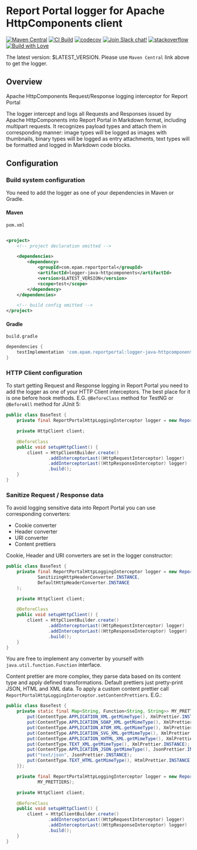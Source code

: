 # Report Portal logger for Apache HttpComponents client

[![Maven Central](https://img.shields.io/maven-central/v/com.epam.reportportal/logger-java-httpcomponents.svg?label=Maven%20Central)](https://search.maven.org/search?q=g:%22com.epam.reportportal%22%20AND%20a:%22logger-java-httpcomponents%22)
[![CI Build](https://github.com/reportportal/logger-java-httpcomponents/actions/workflows/ci.yml/badge.svg)](https://github.com/reportportal/logger-java-httpcomponents/actions/workflows/ci.yml)
[![codecov](https://codecov.io/gh/reportportal/logger-java-httpcomponents/branch/develop/graph/badge.svg?token=X7YWAPK1X5)](https://codecov.io/gh/reportportal/logger-java-httpcomponents)
[![Join Slack chat!](https://slack.epmrpp.reportportal.io/badge.svg)](https://slack.epmrpp.reportportal.io/)
[![stackoverflow](https://img.shields.io/badge/reportportal-stackoverflow-orange.svg?style=flat)](http://stackoverflow.com/questions/tagged/reportportal)
[![Build with Love](https://img.shields.io/badge/build%20with-❤%EF%B8%8F%E2%80%8D-lightgrey.svg)](http://reportportal.io?style=flat)

The latest version: $LATEST_VERSION. Please use `Maven Central` link above to get the logger.

## Overview

Apache HttpComponents Request/Response logging interceptor for Report Portal

The logger intercept and logs all Requests and Responses issued by Apache HttpComponents into Report Portal in Markdown
format, including multipart requests. It recognizes payload types and attach them in corresponding manner: image types
will be logged as images with thumbnails, binary types will be logged as entry attachments, text types will be formatted
and logged in Markdown code blocks.

## Configuration

### Build system configuration

You need to add the logger as one of your dependencies in Maven or Gradle.

#### Maven

`pom.xml`

```xml

<project>
    <!-- project declaration omitted -->

    <dependencies>
        <dependency>
            <groupId>com.epam.reportportal</groupId>
            <artifactId>logger-java-httpcomponents</artifactId>
            <version>$LATEST_VERSION</version>
            <scope>test</scope>
        </dependency>
    </dependencies>

    <!-- build config omitted -->
</project>
```

#### Gradle

`build.gradle`

```groovy
dependencies {
    testImplementation 'com.epam.reportportal:logger-java-httpcomponents:$LATEST_VERSION'
}
```

### HTTP Client configuration

To start getting Request and Response logging in Report Portal you need to add the logger as one of your HTTP Client
interceptors. The best place for it is one before hook methods. E.G. `@BeforeClass` method for TestNG or `@BeforeAll`
method for JUnit 5:

```java
public class BaseTest {
	private final ReportPortalHttpLoggingInterceptor logger = new ReportPortalHttpLoggingInterceptor(LogLevel.INFO);

	private HttpClient client;

	@BeforeClass
	public void setupHttpClient() {
		client = HttpClientBuilder.create()
				.addInterceptorLast((HttpRequestInterceptor) logger)
				.addInterceptorLast((HttpResponseInterceptor) logger)
				.build();
	}
}
```

### Sanitize Request / Response data

To avoid logging sensitive data into Report Portal you can use corresponding converters:

* Cookie converter
* Header converter
* URI converter
* Content prettiers

Cookie, Header and URI converters are set in the logger constructor:

```java
public class BaseTest {
	private final ReportPortalHttpLoggingInterceptor logger = new ReportPortalHttpLoggingInterceptor(LogLevel.INFO,
			SanitizingHttpHeaderConverter.INSTANCE,
			DefaultHttpHeaderConverter.INSTANCE
	);

	private HttpClient client;

	@BeforeClass
	public void setupHttpClient() {
		client = HttpClientBuilder.create()
				.addInterceptorLast((HttpRequestInterceptor) logger)
				.addInterceptorLast((HttpResponseInterceptor) logger)
				.build();
	}
}
```

You are free to implement any converter by yourself with `java.util.function.Function` interface.

Content prettier are more complex, they parse data based on its content type and apply defined transformations. Default
prettiers just pretty-print JSON, HTML and XML data. To apply a custom content prettier call
`ReportPortalHttpLoggingInterceptor.setContentPrettiers`.
E.G.:

```java
public class BaseTest {
	private static final Map<String, Function<String, String>> MY_PRETTIERS = new HashMap<String, Function<String, String>>() {{
		put(ContentType.APPLICATION_XML.getMimeType(), XmlPrettier.INSTANCE);
		put(ContentType.APPLICATION_SOAP_XML.getMimeType(), XmlPrettier.INSTANCE);
		put(ContentType.APPLICATION_ATOM_XML.getMimeType(), XmlPrettier.INSTANCE);
		put(ContentType.APPLICATION_SVG_XML.getMimeType(), XmlPrettier.INSTANCE);
		put(ContentType.APPLICATION_XHTML_XML.getMimeType(), XmlPrettier.INSTANCE);
		put(ContentType.TEXT_XML.getMimeType(), XmlPrettier.INSTANCE);
		put(ContentType.APPLICATION_JSON.getMimeType(), JsonPrettier.INSTANCE);
		put("text/json", JsonPrettier.INSTANCE);
		put(ContentType.TEXT_HTML.getMimeType(), HtmlPrettier.INSTANCE);
	}};

	private final ReportPortalHttpLoggingInterceptor logger = new ReportPortalHttpLoggingInterceptor(LogLevel.INFO).setContentPrettiers(
			MY_PRETTIERS);

	private HttpClient client;

	@BeforeClass
	public void setupHttpClient() {
		client = HttpClientBuilder.create()
				.addInterceptorLast((HttpRequestInterceptor) logger)
				.addInterceptorLast((HttpResponseInterceptor) logger)
				.build();
	}
}
```
